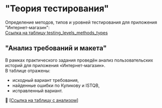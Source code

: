 # "Теория тестирования"
Определение методов, типов и уровней тестирования для приложения "Интернет-магазин":  
[Ссылка на таблицу testing_levels_methods_types](https://docs.google.com/spreadsheets/d/1GY4Lv-Tz7fl_SdWpvoeU5loTl5RVk41nl-NA1cOXMdo/edit?gid=1609174672#gid=1609174672)

## "Анализ требований и макета"

В рамках практического задания проведён анализ пользовательских историй для приложения «Интернет-магазин».  
В таблице отражены:  
- исходный вариант требования,  
- найденные ошибки по Куликову и ISTQB,  
- исправленный вариант.  

📑 [[Ссылка на таблицу с анализом](https://docs.google.com/spreadsheets/d/1N1RrJIkzQB5cK_XhKuFeg1Bsn63ZICejtaCX535NUvk/edit?gid=0#gid=0)]
